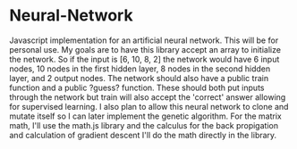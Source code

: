 # Neural-Network
Javascript implementation for an artificial neural network. This will be for personal use. My goals are to have this library accept an array to initialize the network. So if the input is [6, 10, 8, 2] the network would have 6 input nodes, 10 nodes in the first hidden layer, 8 nodes in the second hidden layer, and 2 output nodes. The network should also have a public train function and a public ?guess? function. These should both put inputs through the network but train will also accept the 'correct' answer allowing for supervised learning. I also plan to allow this neural network to clone and mutate itself so I can later implement the genetic algorithm. For the matrix math, I'll use the math.js library and the calculus for the back propigation and calculation of gradient descent I'll do the math directly in the library.
